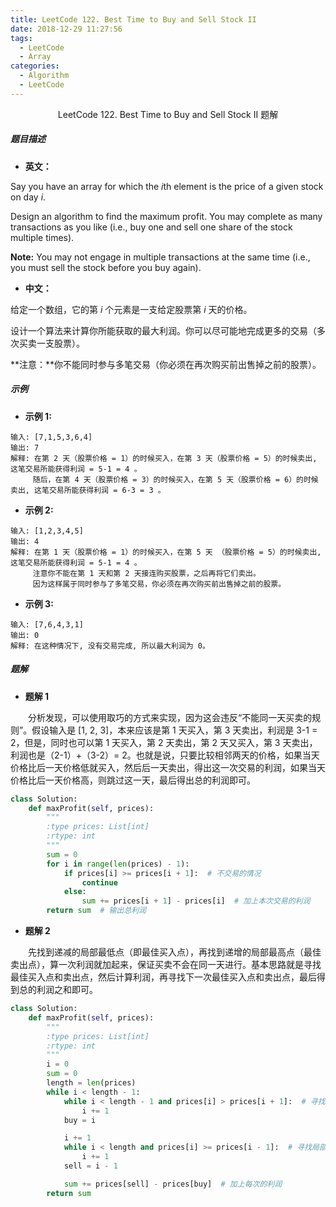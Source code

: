 ```yaml
---
title: LeetCode 122. Best Time to Buy and Sell Stock II
date: 2018-12-29 11:27:56
tags:
  - LeetCode
  - Array
categories:
  - Algorithm
  - LeetCode
---
```


<center>LeetCode 122. Best Time to Buy and Sell Stock II 题解</center>

<!--more-->

##### 题目描述

- **英文：**

Say you have an array for which the *i*th element is the price of a given stock on day *i*.

Design an algorithm to find the maximum profit. You may complete as many transactions as you like (i.e., buy one and sell one share of the stock multiple times).

**Note:** You may not engage in multiple transactions at the same time (i.e., you must sell the stock before you buy again).

- **中文：**

给定一个数组，它的第 *i* 个元素是一支给定股票第 *i* 天的价格。

设计一个算法来计算你所能获取的最大利润。你可以尽可能地完成更多的交易（多次买卖一支股票）。

**注意：**你不能同时参与多笔交易（你必须在再次购买前出售掉之前的股票）。

##### 示例

- **示例 1:**

```
输入: [7,1,5,3,6,4]
输出: 7
解释: 在第 2 天（股票价格 = 1）的时候买入，在第 3 天（股票价格 = 5）的时候卖出, 这笔交易所能获得利润 = 5-1 = 4 。
     随后，在第 4 天（股票价格 = 3）的时候买入，在第 5 天（股票价格 = 6）的时候卖出, 这笔交易所能获得利润 = 6-3 = 3 。
```

- **示例 2:**

```
输入: [1,2,3,4,5]
输出: 4
解释: 在第 1 天（股票价格 = 1）的时候买入，在第 5 天 （股票价格 = 5）的时候卖出, 这笔交易所能获得利润 = 5-1 = 4 。
     注意你不能在第 1 天和第 2 天接连购买股票，之后再将它们卖出。
     因为这样属于同时参与了多笔交易，你必须在再次购买前出售掉之前的股票。
```

- **示例 3:**

```
输入: [7,6,4,3,1]
输出: 0
解释: 在这种情况下, 没有交易完成, 所以最大利润为 0。
```

##### 题解

- **题解 1**

　　分析发现，可以使用取巧的方式来实现，因为这会违反“不能同一天买卖的规则”。假设输入是 [1, 2, 3]，本来应该是第 1 天买入，第 3 天卖出，利润是 3-1 = 2，但是，同时也可以第 1 天买入，第 2 天卖出，第 2 天又买入，第 3 天卖出，利润也是（2-1）+（3-2）= 2。也就是说，只要比较相邻两天的价格，如果当天价格比后一天价格低就买入，然后后一天卖出，得出这一次交易的利润，如果当天价格比后一天价格高，则跳过这一天，最后得出总的利润即可。

```python
class Solution:
    def maxProfit(self, prices):
        """
        :type prices: List[int]
        :rtype: int
        """
        sum = 0
        for i in range(len(prices) - 1):
            if prices[i] >= prices[i + 1]:  # 不交易的情况
                continue
            else:
                sum += prices[i + 1] - prices[i]  # 加上本次交易的利润
        return sum  # 输出总利润
```



- **题解 2**

　　先找到递减的局部最低点（即最佳买入点），再找到递增的局部最高点（最佳卖出点），算一次利润就加起来，保证买卖不会在同一天进行。基本思路就是寻找最佳买入点和卖出点，然后计算利润，再寻找下一次最佳买入点和卖出点，最后得到总的利润之和即可。

```python
class Solution:
    def maxProfit(self, prices):
        """
        :type prices: List[int]
        :rtype: int
        """
        i = 0
        sum = 0
        length = len(prices)
        while i < length - 1:
            while i < length - 1 and prices[i] > prices[i + 1]:  # 寻找局部最佳买入点
                i += 1
            buy = i

            i += 1
            while i < length and prices[i] >= prices[i - 1]:  # 寻找局部最佳卖出点
                i += 1
            sell = i - 1

            sum += prices[sell] - prices[buy]  # 加上每次的利润
        return sum
```

